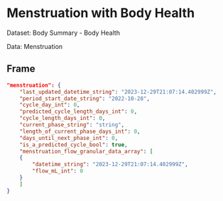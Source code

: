 # Menstruation with Body Health

Dataset: Body Summary - Body Health

Data: Menstruation

## Frame

```Json
"menstruation": {
    "last_updated_datetime_string": "2023-12-29T21:07:14.402999Z",
    "period_start_date_string": "2022-10-28",
    "cycle_day_int": 0,
    "predicted_cycle_length_days_int": 0,
    "cycle_length_days_int": 0,
    "current_phase_string": "string",
    "length_of_current_phase_days_int": 0,
    "days_until_next_phase_int": 0,
    "is_a_predicted_cycle_bool": true,
    "menstruation_flow_granular_data_array": [
    {
        "datetime_string": "2023-12-29T21:07:14.402999Z",
        "flow_mL_int": 0
    }
    ]
}
```